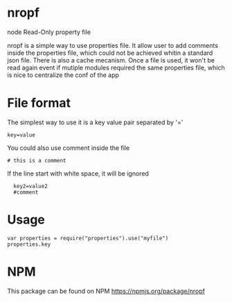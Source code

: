 nropf
=====

node Read-Only property file

nropf is a simple way to use properties file. It allow user to add comments inside the properties file, which could not be achieved whitin a standard json file.
There is also a cache mecanism. Once a file is used, it won't be read again event if mutiple modules required the same properties file, which is nice to centralize the conf of the app

File format
===========
The simplest way to use it is a key value pair separated by '='
```
key=value
```
 You could also use comment inside the file
 ```
 # this is a comment
```
 If the line start with white space, it will be ignored
```
  key2=value2
  #comment
```
Usage
=====

```
var properties = require("properties").use("myfile")
properties.key
```

NPM
===
This package can be found on NPM https://npmjs.org/package/nropf